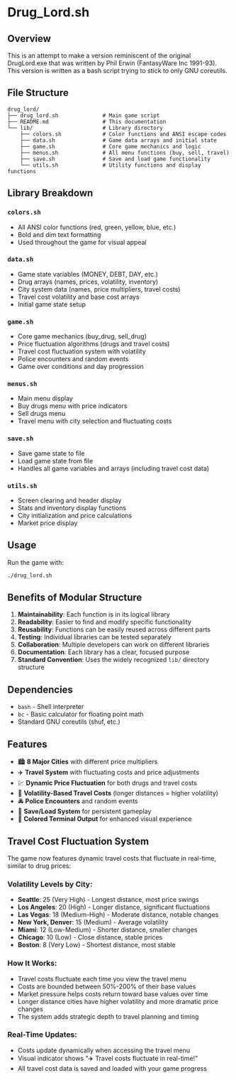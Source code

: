 # Drug_Lord.sh

## Overview
This is an attempt to make a version reminiscent of the original DrugLord.exe
that was written by Phil Erwin (FantasyWare Inc 1991-93).
This version is written as a bash script trying to stick to only GNU coreutils.

## File Structure

```
drug_lord/
├── drug_lord.sh              # Main game script
├── README.md                 # This documentation
└── lib/                      # Library directory
    ├── colors.sh             # Color functions and ANSI escape codes
    ├── data.sh               # Game data arrays and initial state
    ├── game.sh               # Core game mechanics and logic
    ├── menus.sh              # All menu functions (buy, sell, travel)
    ├── save.sh               # Save and load game functionality
    └── utils.sh              # Utility functions and display functions
```

## Library Breakdown

### `colors.sh`
- All ANSI color functions (red, green, yellow, blue, etc.)
- Bold and dim text formatting
- Used throughout the game for visual appeal

### `data.sh`
- Game state variables (MONEY, DEBT, DAY, etc.)
- Drug arrays (names, prices, volatility, inventory)
- City system data (names, price multipliers, travel costs)
- Travel cost volatility and base cost arrays
- Initial game state setup

### `game.sh`
- Core game mechanics (buy_drug, sell_drug)
- Price fluctuation algorithms (drugs and travel costs)
- Travel cost fluctuation system with volatility
- Police encounters and random events
- Game over conditions and day progression

### `menus.sh`
- Main menu display
- Buy drugs menu with price indicators
- Sell drugs menu
- Travel menu with city selection and fluctuating costs

### `save.sh`
- Save game state to file
- Load game state from file
- Handles all game variables and arrays (including travel cost data)

### `utils.sh`
- Screen clearing and header display
- Stats and inventory display functions
- City initialization and price calculations
- Market price display

## Usage

Run the game with:
```bash
./drug_lord.sh
```

## Benefits of Modular Structure

1. **Maintainability**: Each function is in its logical library
2. **Readability**: Easier to find and modify specific functionality
3. **Reusability**: Functions can be easily reused across different parts
4. **Testing**: Individual libraries can be tested separately
5. **Collaboration**: Multiple developers can work on different libraries
6. **Documentation**: Each library has a clear, focused purpose
7. **Standard Convention**: Uses the widely recognized `lib/` directory structure

## Dependencies

- `bash` - Shell interpreter
- `bc` - Basic calculator for floating point math
- Standard GNU coreutils (shuf, etc.)

## Features

- 🏙️ **8 Major Cities** with different price multipliers
- ✈️ **Travel System** with fluctuating costs and price adjustments
- 💹 **Dynamic Price Fluctuation** for both drugs and travel costs
- 🎯 **Volatility-Based Travel Costs** (longer distances = higher volatility)
- 🚔 **Police Encounters** and random events
- 💾 **Save/Load System** for persistent gameplay
- 🎨 **Colored Terminal Output** for enhanced visual experience

## Travel Cost Fluctuation System

The game now features dynamic travel costs that fluctuate in real-time, similar to drug prices:

### **Volatility Levels by City:**
- **Seattle**: 25 (Very High) - Longest distance, most price swings
- **Los Angeles**: 20 (High) - Longer distance, significant fluctuations  
- **Las Vegas**: 18 (Medium-High) - Moderate distance, notable changes
- **New York, Denver**: 15 (Medium) - Average volatility
- **Miami**: 12 (Low-Medium) - Shorter distance, smaller changes
- **Chicago**: 10 (Low) - Close distance, stable prices
- **Boston**: 8 (Very Low) - Shortest distance, most stable

### **How It Works:**
- Travel costs fluctuate each time you view the travel menu
- Costs are bounded between 50%-200% of their base values
- Market pressure helps costs return toward base values over time
- Longer distance cities have higher volatility and more dramatic price changes
- The system adds strategic depth to travel planning and timing

### **Real-Time Updates:**
- Costs update dynamically when accessing the travel menu
- Visual indicator shows "✈️ Travel costs fluctuate in real-time!"
- All travel cost data is saved and loaded with your game progress
